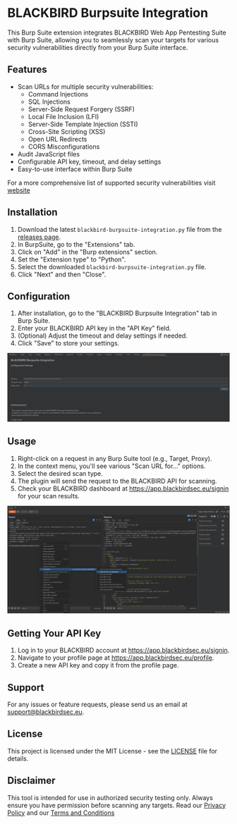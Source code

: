 # BLACKBIRD Burpsuite Integration

This Burp Suite extension integrates BLACKBIRD Web App Pentesting Suite with Burp Suite, allowing you to seamlessly scan your targets for various security vulnerabilities directly from your Burp Suite interface.

## Features

- Scan URLs for multiple security vulnerabilities:
  - Command Injections
  - SQL Injections
  - Server-Side Request Forgery (SSRF)
  - Local File Inclusion (LFI)
  - Server-Side Template Injection (SSTI)
  - Cross-Site Scripting (XSS)
  - Open URL Redirects
  - CORS Misconfigurations
- Audit JavaScript files
- Configurable API key, timeout, and delay settings
- Easy-to-use interface within Burp Suite

For a more comprehensive list of supported security vulnerabilities visit [website](https://blackbirdsec.eu/?ref=github)

## Installation

1. Download the latest `blackbird-burpsuite-integration.py` file from the [releases page](https://github.com/blackbird-eu/blackbird-burpsuite-integration/releases).
2. In BurpSuite, go to the "Extensions" tab.
3. Click on "Add" in the "Burp extensions" section.
4. Set the "Extension type" to "Python".
5. Select the downloaded `blackbird-burpsuite-integration.py` file.
6. Click "Next" and then "Close".

## Configuration

1. After installation, go to the "BLACKBIRD Burpsuite Integration" tab in Burp Suite.
2. Enter your BLACKBIRD API key in the "API Key" field.
3. (Optional) Adjust the timeout and delay settings if needed.
4. Click "Save" to store your settings.

![Configuration Setup](.assets/configuration.png)

## Usage

1. Right-click on a request in any Burp Suite tool (e.g., Target, Proxy).
2. In the context menu, you'll see various "Scan URL for..." options.
3. Select the desired scan type.
4. The plugin will send the request to the BLACKBIRD API for scanning.
5. Check your BLACKBIRD dashboard at https://app.blackbirdsec.eu/signin for your scan results.

![Usage Guide](.assets/usage.png)

## Getting Your API Key

1. Log in to your BLACKBIRD account at https://app.blackbirdsec.eu/signin.
2. Navigate to your profile page at https://app.blackbirdsec.eu/profile.
3. Create a new API key and copy it from the profile page.

## Support

For any issues or feature requests, please send us an email at [support@blackbirdsec.eu](support@blackbirdsec.eu).

## License

This project is licensed under the MIT License - see the [LICENSE](LICENSE) file for details.

## Disclaimer

This tool is intended for use in authorized security testing only. Always ensure you have permission before scanning any targets. Read our [Privacy Policy](https://blackbirdsec.eu/privacy-policy) and our [Terms and Conditions](https://blackbirdsec.eu/terms-and-conditions)